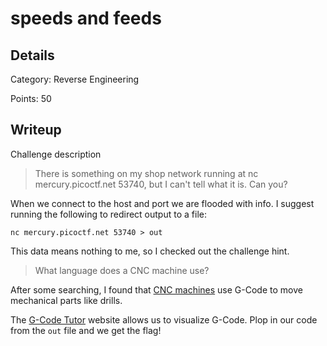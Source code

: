 # speeds and feeds

## Details

Category: Reverse Engineering

Points: 50

## Writeup

Challenge description

> There is something on my shop network running at nc mercury.picoctf.net 53740, but I can't tell what it is. Can you?

When we connect to the host and port we are flooded with info. I suggest running the following to redirect output to a file:

```
nc mercury.picoctf.net 53740 > out
```

This data means nothing to me, so I checked out the challenge hint.

> What language does a CNC machine use?

After some searching, I found that [CNC machines](https://www.fastradius.com/resources/intro-to-cnc-machine-programming/) use G-Code to
move mechanical parts like drills.

The [G-Code Tutor](https://gcodetutor.com/cnc-program-simulator.html) website allows us to visualize G-Code. Plop in our code from the
`out` file and we get the flag!

